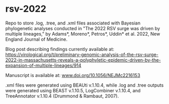 # rsv-2022

Repo to store .log, .tree, and .xml files associated with Bayesian phylogenetic analyses conducted in "The 2022 RSV surge was driven by multiple lineages," by Adams*, Moreno*, Petros*, Uddin* et al. 2022, New England Journal of Medicine.

Blog post describing findings currently available at: https://virological.org/t/preliminary-genomic-analysis-of-the-rsv-surge-2022-in-massachusetts-reveals-a-polyphyletic-epidemic-driven-by-the-expansion-of-multiple-lineages/914

Manuscript is available at: www.doi.org/10.1056/NEJMc2216153

.xml files were generated using BEAUti v.1.10.4, while .log and .tree outputs were generated using BEAST v.1.10.5, LogCombiner v.1.10.4, and TreeAnnotator v.1.10.4 (Drummond & Rambaut, 2007).
